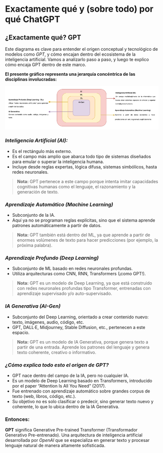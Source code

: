 # Exactamente qué y (sobre todo) por qué ChatGPT

## ¿Exactamente qué? GPT

 Este diagrama es clave para entender el origen conceptual y tecnológico de modelos como *GPT*, y cómo encajan dentro del ecosistema de la inteligencia artificial. Vamos a analizarlo paso a paso, y luego te explico cómo encaja GPT dentro de este marco.

 **El presente gráfico representa una jerarquía concéntrica de las disciplinas involucradas:**

![](assets/gpt.drawio.png)

### *Inteligencia Artificial (AI):*

- Es el rectángulo más externo.
- Es el campo más amplio que abarca todo tipo de sistemas diseñados para emular o superar la inteligencia humana.
- Incluye desde reglas expertas, lógica difusa, sistemas simbólicos, hasta redes neuronales.

> **Nota:** GPT pertenece a este campo porque intenta imitar capacidades cognitivas humanas como el lenguaje, el razonamiento y la generación de texto.

### *Aprendizaje Automático (Machine Learning)*

- Subconjunto de la IA.
- Aquí ya no se programan reglas explícitas, sino que el sistema aprende patrones automáticamente a partir de datos.

> **Nota:** GPT también está dentro del ML, ya que aprende a partir de enormes volúmenes de texto para hacer predicciones (por ejemplo, la próxima palabra).

### *Aprendizaje Profundo (Deep Learning)*

- Subconjunto de ML basado en redes neuronales profundas.
- Utiliza arquitecturas como CNN, RNN, Transformers (¡como GPT!).

> **Nota:** GPT es un modelo de Deep Learning, ya que está construido con redes neuronales profundas tipo Transformer, entrenadas con aprendizaje supervisado y/o auto-supervisado.

### *IA Generativa (AI-Gen)*
- Subconjunto del Deep Learning, orientado a crear contenido nuevo: texto, imágenes, audio, código, etc.
- GPT, DALL·E, Midjourney, Stable Diffusion, etc., pertenecen a este espacio.

> **Nota:** GPT es un modelo de IA Generativa, porque genera texto a partir de una entrada. Aprende los patrones del lenguaje y genera texto coherente, creativo o informativo.

### *¿Cómo explica todo esto el origen de GPT?*
- GPT nace dentro del campo de la IA, pero no cualquier IA.
- Es un modelo de Deep Learning basado en Transformers, introducido por el paper “Attention Is All You Need” (2017).
- Fue entrenado con aprendizaje automático sobre grandes corpus de texto (web, libros, código, etc.).
- Su objetivo no es solo clasificar o predecir, sino generar texto nuevo y coherente, lo que lo ubica dentro de la IA Generativa.

### Entonces:

**GPT** significa Generative Pre-trained Transformer (Transformador Generativo Pre-entrenado). Una arquitectura de inteligencia artificial desarrollada por *OpenAI* que se especializa en generar texto y procesar lenguaje natural de manera altamente sofisticada.

